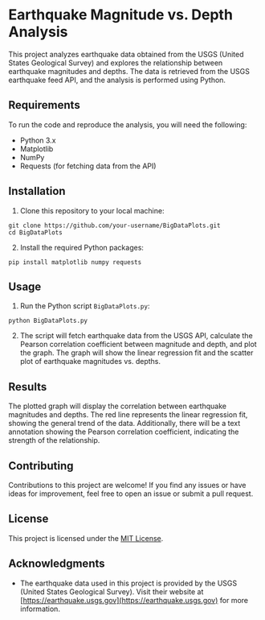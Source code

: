 # Earthquake Magnitude vs. Depth Analysis

This project analyzes earthquake data obtained from the USGS (United States Geological Survey) and explores the relationship between earthquake magnitudes and depths. The data is retrieved from the USGS earthquake feed API, and the analysis is performed using Python.

## Requirements

To run the code and reproduce the analysis, you will need the following:

- Python 3.x
- Matplotlib
- NumPy
- Requests (for fetching data from the API)

## Installation

1. Clone this repository to your local machine:

```
git clone https://github.com/your-username/BigDataPlots.git
cd BigDataPlots
```

2. Install the required Python packages:

```
pip install matplotlib numpy requests
```

## Usage

1. Run the Python script `BigDataPlots.py`:

```
python BigDataPlots.py
```

2. The script will fetch earthquake data from the USGS API, calculate the Pearson correlation coefficient between magnitude and depth, and plot the graph. The graph will show the linear regression fit and the scatter plot of earthquake magnitudes vs. depths.

## Results

The plotted graph will display the correlation between earthquake magnitudes and depths. The red line represents the linear regression fit, showing the general trend of the data. Additionally, there will be a text annotation showing the Pearson correlation coefficient, indicating the strength of the relationship.

## Contributing

Contributions to this project are welcome! If you find any issues or have ideas for improvement, feel free to open an issue or submit a pull request.

## License

This project is licensed under the [MIT License](LICENSE).

## Acknowledgments

- The earthquake data used in this project is provided by the USGS (United States Geological Survey). Visit their website at [https://earthquake.usgs.gov](https://earthquake.usgs.gov) for more information.
